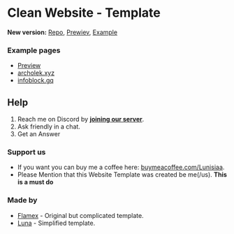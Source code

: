 # Clean Website - Template
**New version:** [Repo](https://github.com/Luna-devv/Modern-Website), [Prewiev](https://luna-devv.github.io/Modern-Website/), [Example](https://l.xyna.space)

### Example pages
- [Preview](https://luna-devv.github.io/Clean-Website/)
- [archolek.xyz](https://www.archolek.xyz/)
- [infoblock.gq](https://infoblock.gq)

## Help
1. Reach me on Discord by **[joining our server](https://xyna.space/support)**.
2. Ask friendly in a chat.
3. Get an Answer

### Support us
- If you want you can buy me a coffee here: [buymeacoffee.com/Lunisiaa](https://buymeacoffee.com/Lunisiaa).
- Please Mention that this Website Template was created be me(/us). **This is a must do**

### Made by
- [Flamex](https://github.com/Flamexdev) - Original but complicated template. <br>
- [Luna](https://github.com/Luna-devv) - Simplified template. <br>
